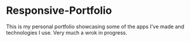 # Responsive-Portfolio

This is my personal portfolio showcasing some of the apps I've made and technologies I use.  Very much a wrok in progress.

